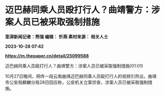 # 迈巴赫同乘人员殴打行人？曲靖警方：涉案人员已被采取强制措施
**澎湃新闻记者：熊强 编辑： 忻燕 素材来源： 相关人士**

**2023-10-28 07:42**

**https://m.thepaper.cn/detail/25099588**

迈巴赫同乘人员殴打行人？曲靖警方：涉案人员已被采取强制措施(01:01)

10月27日晚间，网传一段云南曲靖迈巴赫同乘人员殴打行人的视频引热议。曲靖市公安局麒麟分局28日回应称，公安机关立案侦查，涉案人员已被采取强制措施。